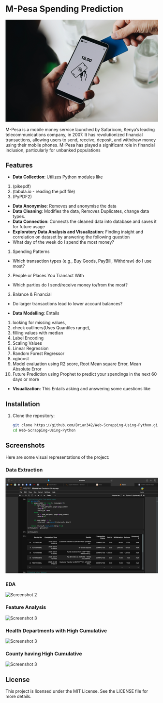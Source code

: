 # M-Pesa Spending Prediction
![Screenshot 1](/Images/Finance.jpg)

M-Pesa is a mobile money service launched by Safaricom, Kenya’s leading telecommunications company, in 2007. It has revolutionized financial transactions, allowing users to send, receive, deposit, and withdraw money using their mobile phones. M-Pesa has played a significant role in financial inclusion, particularly for unbanked populations

## Features
- **Data Collection**: Utilizes Python modules like
1. (pikepdf) 
2. (tabula.io - reading the pdf file)
3. (PyPDF2)
- **Data Anonymise**: Removes and anonymise the data
- **Data Cleaning**: Modifies the data, Removes Duplicates, change data types.
- **Data Connection**: Connects the cleaned data into database and saves it for future usage
- **Exploratory Data Analysis and Visualization**: Finding insight and correlation on dataset by answering the following question
- What day of the week do I spend the most money?
1. Spending Patterns
- Which transaction types (e.g., Buy Goods, PayBill, Withdraw) do I use most?

2. People or Places You Transact With
- Which parties do I send/receive money to/from the most?
  
3. Balance & Financial 
- Do larger transactions lead to lower account balances?
   
- **Data Modelling**: Entails 
1. looking for missing values,
2. check outliners(Uses Quantiles range),
3. filling values with median
4. Label Encoding
5. Scaling Values
6. Linear Regression
7. Random Forest Regressor
8. xgboost
9. Model evaluation using R2 score, Root Mean square Error, Mean Absolute Error
10. Future Prediction using Prophet to predict your spendings in the next 60 days or more
    
- **Visualization**: This Entails asking and answering some questions like



## Installation
1. Clone the repository:
   ```bash
   git clone https://github.com/Brian342/Web-Scrapping-Using-Python.git
   cd Web-Scrapping-Using-Python
   ```

## Screenshots
Here are some visual representations of the project:

### Data Extraction
![Screenshot 1](/Images/Extracting_Data_pdf.png)

### EDA
![Screenshot 2](/Images/EDA.png)

### Feature Analysis
![Screenshot 3](/Images/FeatureAnalysis.png)

### Health Departments with High Cumulative
![Screenshot 3](/Images/Health_departments_with_High_cumulative.png)

### County having High Cumulative
![Screenshot 3](/Images/County_high_culumaltive.png)

## License
This project is licensed under the MIT License. See the LICENSE file for more details.

